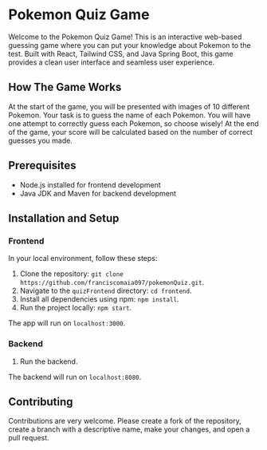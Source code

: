 # Pokemon Quiz Game

Welcome to the Pokemon Quiz Game! This is an interactive web-based guessing game where you can put your knowledge about Pokemon to the test. Built with React, Tailwind CSS, and Java Spring Boot, this game provides a clean user interface and seamless user experience.

## How The Game Works

At the start of the game, you will be presented with images of 10 different Pokemon. Your task is to guess the name of each Pokemon. You will have one attempt to correctly guess each Pokemon, so choose wisely! At the end of the game, your score will be calculated based on the number of correct guesses you made.

## Prerequisites

- Node.js installed for frontend development
- Java JDK and Maven for backend development

## Installation and Setup

### Frontend
In your local environment, follow these steps:

1. Clone the repository: `git clone https://github.com/franciscomaia097/pokemonQuiz.git`.
2. Navigate to the `quizFrontend` directory: `cd frontend`.
3. Install all dependencies using npm: `npm install`.
4. Run the project locally: `npm start`.

The app will run on `localhost:3000`.

### Backend


1. Run the backend.

The backend will run on `localhost:8080`.

## Contributing

Contributions are very welcome. Please create a fork of the repository, create a branch with a descriptive name, make your changes, and open a pull request.

